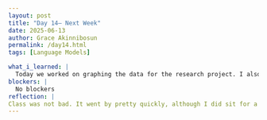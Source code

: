 ```yaml
---
layout: post
title: "Day 14– Next Week"
date: 2025-06-13
author: Grace Akinnibosun
permalink: /day14.html
tags: [Language Models]

what_i_learned: |
  Today we worked on graphing the data for the research project. I also did the driving simulation experiment to see if adding drones on the road can better imrpove driving techniques. In additon to this I completed the Methodology section for our research project. I explained definitions such as Bnadwith, denoicing, and preprocessing. I also explained the importance of the work we are doing and how it will benefit users in the near future.
blockers: |
  No blockers 
reflection: |
Class was not bad. It went by pretty quickly, although I did sit for a long while for the driving simulation. The driving simulation I was expecting it to be quick in and out but the waiting process took longer than I anticipated but it was not bad. It was fairly easy for the most part. I am however happy to have gotten somewhere on the research project now I just have to upload it into Overleaf.
---
```

